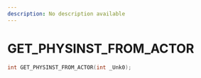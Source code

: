 ```yaml
---
description: No description available 
---
```


# GET_PHYSINST_FROM_ACTOR

```cpp
int GET_PHYSINST_FROM_ACTOR(int _Unk0);
```